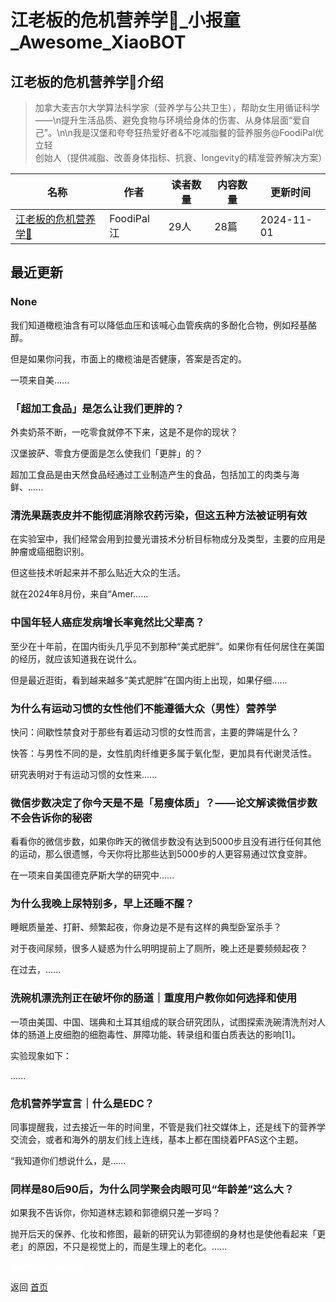 # 江老板的危机营养学📒_小报童_Awesome_XiaoBOT

## 江老板的危机营养学📒介绍
> 加拿大麦吉尔大学算法科学家（营养学与公共卫生），帮助女生用循证科学——\n提升生活品质、避免食物与环境给身体的伤害、从身体层面“爱自己”。\n\n我是汉堡和夸夸狂热爱好者&不吃减脂餐的营养服务@FoodiPal优立轻  
创始人（提供减脂、改善身体指标、抗衰、longevity的精准营养解决方案）  
  


|名称|作者|读者数量|内容数量|更新时间|
|---|---|---|---|---|
|[江老板的危机营养学📒](https://xiaobot.net/p/CroissantJiang?refer=0b133df9-27dc-423b-8101-639049001c13)|FoodiPal江|29人|28篇|2024-11-01|

## 最近更新
### None

我们知道橄榄油含有可以降低血压和该喊心血管疾病的多酚化合物，例如羟基酪醇。

但是如果你问我，市面上的橄榄油是否健康，答案是否定的。

一项来自美......

### 「超加工食品」是怎么让我们更胖的？

外卖奶茶不断，一吃零食就停不下来，这是不是你的现状？

汉堡披萨、零食方便面是怎么使我们「更胖」的？

超加工食品是由天然食品经通过工业制造产生的食品，包括加工的肉类与海鲜、......

### 清洗果蔬表皮并不能彻底消除农药污染，但这五种方法被证明有效

在实验室中，我们经常会用到拉曼光谱技术分析目标物成分及类型，主要的应用是肿瘤或癌细胞识别。

但这些技术听起来并不那么贴近大众的生活。

就在2024年8月份，来自“Amer......

### 中国年轻人癌症发病增长率竟然比父辈高？

至少在十年前，在国内街头几乎见不到那种“美式肥胖”。如果你有任何居住在美国的经历，就应该知道我在说什么。

但是最近逛街，看到越来越多“美式肥胖”在国内街上出现，如果仔细......

### 为什么有运动习惯的女性他们不能遵循大众（男性）营养学

快问：间歇性禁食对于那些有着运动习惯的女性而言，主要的弊端是什么？

快答：与男性不同的是，女性肌肉纤维更多属于氧化型，更加具有代谢灵活性。

研究表明对于有运动习惯的女性来......

### 微信步数决定了你今天是不是「易瘦体质」？——论文解读微信步数不会告诉你的秘密

看看你的微信步数，如果你昨天的微信步数没有达到5000步且没有进行任何其他的运动，那么很遗憾，今天你将比那些达到5000步的人更容易通过饮食变胖。

在一项来自美国德克萨斯大学的研究中......

### 为什么我晚上尿特别多，早上还睡不醒？

睡眠质量差、打鼾、频繁起夜，你身边是不是有这样的典型卧室杀手？

对于夜间尿频，很多人疑惑为什么明明提前上了厕所，晚上还是要频频起夜？

在过去，......

### 洗碗机漂洗剂正在破坏你的肠道｜重度用户教你如何选择和使用

一项由美国、中国、瑞典和土耳其组成的联合研究团队，试图探索洗碗清洗剂对人体的肠道上皮细胞的细胞毒性、屏障功能、转录组和蛋白质表达的影响[1]。

实验现象如下：

......

### 危机营养学宣言｜什么是EDC？

同事提醒我，过去接近一年的时间里，不管是我们社交媒体上，还是线下的营养学交流会，或者和海外的朋友们线上连线，基本上都在围绕着PFAS这个主题。

“我知道你们想说什么，是......

### 同样是80后90后，为什么同学聚会肉眼可见“年龄差”这么大？

如果我不告诉你，你知道林志颖和郭德纲只差一岁吗？

抛开后天的保养、化妆和修图，最新的研究认为郭德纲的身材也是使他看起来「更老」的原因，不只是视觉上的，而是生理上的老化。......


<a href="https://github.com/Reno9527/awesome-xiaobot" style="color: white; text-decoration: none;">awesome-xiaobot</a>

返回 [首页](../README.md)
